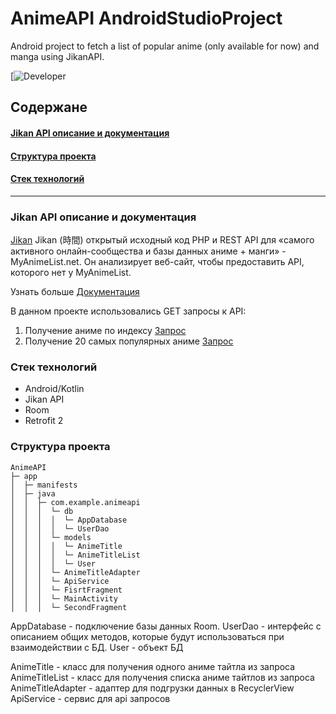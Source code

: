 # AnimeAPI AndroidStudioProject

Android project to fetch a list of popular anime (only available for now) and manga using JikanAPI.

[![Developer](https://vk.com/akane_izanami)

## Содержане

#### [Jikan API описание и документация](#jikan-api)
#### [Структура проекта](#structure)
#### [Стек технологий](#ts-desc)


----------

### Jikan API описание и документация
<a name="jikan-api"></a>
[Jikan](https://jikan.moe/)
Jikan (時間) открытый исходный код PHP и REST API для «самого активного онлайн-сообщества и базы данных аниме + манги» - MyAnimeList.net. Он анализирует веб-сайт, чтобы предоставить API, которого нет у MyAnimeList.

Узнать больше [Документация](https://jikan.docs.apiary.io/)

В данном проекте использовались GET запросы к API:
1) Получение аниме по индексу [Запрос](https://api.jikan.moe/v3/anime/{id})
2) Получение 20 самых популярных аниме [Запрос](https://api.jikan.moe/v3/search/anime?q=&order_by=members&sort=desc&limit=20)

### Стек технологий
<a name="ts-desc"></a>

 * Android/Kotlin
 * Jikan API
 * Room
 * Retrofit 2

### Структура проекта
<a name="structure"></a>
```
AnimeAPI
├─ app
│  ├─ manifests
│  ├─ java
│  │  ├─ com.example.animeapi
│  │  │  └─ db
│  │  │  │  └─ AppDatabase
│  │  │  │  └─ UserDao
│  │  │  └─ models
│  │  │  │  └─ AnimeTitle
│  │  │  │  └─ AnimeTitleList
│  │  │  │  └─ User
│  │  │  └─ AnimeTitleAdapter
│  │  │  └─ ApiService
│  │  │  └─ FisrtFragment
│  │  │  └─ MainActivity
│  │  │  └─ SecondFragment
```

AppDatabase - подключение базы данных Room.
UserDao - интерфейс с описанием общих методов, которые будут использоваться при взаимодействии с БД.
User - объект БД

AnimeTitle - класс для получения одного аниме тайтла из запроса
AnimeTitleList - класс для получения списка аниме тайтлов из запроса
AnimeTitleAdapter - адаптер для подгрузки данных в RecyclerView
ApiService - сервис для api запросов


